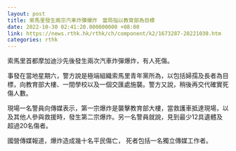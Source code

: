 ```yaml
---
layout: post
title: 索馬里發生兩宗汽車炸彈爆炸　當局指以教育部為目標
date: 2022-10-30 02:41:20.000000000 +08:00
link: https://news.rthk.hk/rthk/ch/component/k2/1673287-20221030.htm
categories: rthk
---
```


索馬里首都摩加迪沙先後發生兩次汽車炸彈爆炸，有人死傷。

事發在當地星期六，警方說是極端組織索馬里青年黨所為，以包括婦孺及長者為目標，向教育部大樓、一間學校以及一個交匯處施襲。警方又說，稍後再交代確實死傷人數。

現場一名警員向傳媒表示，第一宗爆炸是襲擊教育部大樓，當救護車抵達現場，以及其他人參與救援時，發生第二宗爆炸。另一名警員就說，見到最少12具遺體及超過20名傷者。

國營傳媒報道，爆炸造成幾十名平民傷亡， 死者包括一名獨立傳媒工作者。
